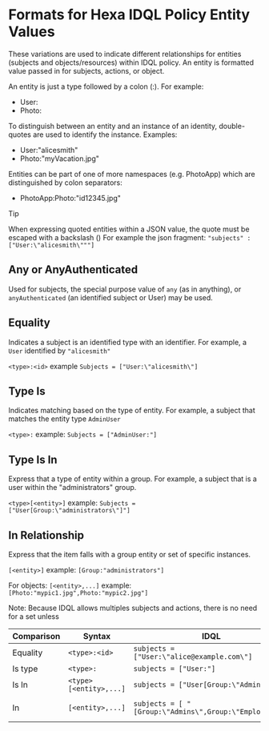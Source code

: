 # Formats for Hexa IDQL Policy Entity Values

These variations are used to indicate different relationships for entities (subjects and objects/resources)
within IDQL policy. An entity is formatted value passed in for subjects, actions, or object.

An entity is just a type followed by a colon (:). For example:
* User:
* Photo:

To distinguish between an entity and an instance of an identity, double-quotes are used to identify the instance.  Examples:
* User:"alicesmith"
* Photo:"myVacation.jpg"

Entities can be part of one of more namespaces (e.g. PhotoApp) which are distinguished by colon separators:
* PhotoApp:Photo:"id12345.jpg"

> [!Tip]
> When expressing quoted entities within a JSON value, the quote must be escaped with a backslash (\)
> For example the json fragment: `"subjects" : ["User:\"alicesmith\"""]`

## Any or AnyAuthenticated

Used for subjects, the special purpose value of `any` (as in anything), or `anyAuthenticated` (an identified subject or User) may be used.

## Equality

Indicates a subject is an identified type with an identifier. For example, a `User` identified by `"alicesmith"`

`<type>:<id>` example `Subjects = ["User:\"alicesmith\"]`


## Type Is

Indicates matching based on the type of entity. For example, a subject that matches the entity type `AdminUser`

`<type>:`  example: `Subjects = ["AdminUser:"]`

## Type Is In

Express that a type of entity within a group. For example, a subject that is a user within the "administrators" group.

`<type>[<entity>]` example: `Subjects = ["User[Group:\"administrators\"]"]`

## In Relationship
Express that the item falls with a group entity or set of specific instances.

`[<entity>]` example: `[Group:"administrators"]`

For objects:
`[<entity>,...]` example: `[Photo:"mypic1.jpg",Photo:"mypic2.jpg"]`

Note: Because IDQL allows multiples subjects and actions, there is no need for a set unless

| Comparison | Syntax                 | IDQL                                                   | Cedar                                                |
|------------|------------------------|--------------------------------------------------------|------------------------------------------------------|
| Equality   | `<type>:<id>`          | `subjects = ["User:\"alice@example.com\"]`             | `principal == User::"alice@example.com"`             |
| Is type    | `<type>:`              | `subjects = ["User:"]`                                 | `principal is User`                                  |
| Is In      | `<type>[<entity>,...]` | `subjects = ["User[Group:\"Admins\"]"]`                | `principal is User in Group::"Admins"`               |
| In         | `[<entity>,...]`       | `subjects = [ "[Group:\"Admins\",Group:\"Employees\"]` | `principal in [Group::"Admins", Group::"Employees"]` |
